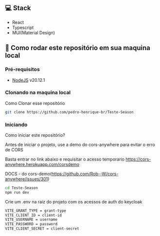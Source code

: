 <h2 id="technologies">💻 Stack</h2>

- React
- Typescript
- MUI(Material Design)

<h2 id="started">🚀 Como rodar este repositório em sua maquina local</h2>

<h3>Pré-requisitos</h3>

- [NodeJS](https://github.com/) v20.12.1

<h3>Clonando na maquina local</h3>

Como Clonar esse repositório

```bash
git clone https://github.com/pedro-henrique-br/Teste-Season
```

<h3>Iniciando</h3>

Como iniciar este repositório? 

Antes de iniciar o projeto, use a demo do cors-anywhere para evitar o erro de CORS

Basta entrar no link abaixo e requisitar o acesso temporario
https://cors-anywhere.herokuapp.com/corsdemo

DOCS - do cors-demo(https://github.com/Rob--W/cors-anywhere/issues/301)

```bash
cd Teste-Season
npm run dev
```

Crie um .env na raiz do projeto com os acessos de auth do keycloak

```bash
VITE_GRANT_TYPE = grant-type
VITE_CLIENT_ID = client-id
VITE_USERNAME = username
VITE_PASSWORD = password
VITE_CLIENT_SECRET = client-secret
```